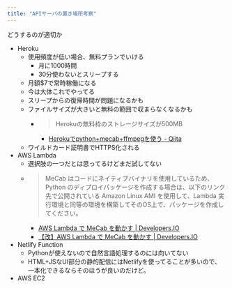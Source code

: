 ```yaml
---
title: "APIサーバの置き場所考察"
---
```


どうするのが適切か
- Heroku
    - 使用頻度が低い場合、無料プランでいける
        - 月に1000時間
        - 30分使わないとスリープする
    - 月額$7で常時稼働になる
    - 今は大体これでやってる
    - スリープからの復帰時間が問題になるかも
    - ファイルサイズが大きいと無料の範囲で収まらなくなるかも
        - > Herokuの無料枠のストレージサイズが500MB
            - [Herokuでpython+mecab+ffmpegを使う - Qiita](https://qiita.com/Sashimimochi/items/2da79bda71dfc1b555cd)
    - ワイルドカード証明書でHTTPS化される
- AWS Lambda
    - 選択肢の一つだとは思ってるけどまだ試してない
    - > MeCab はコードにネイティブバイナリを使用しているため、Python のディプロイパッケージを作成する場合は、以下のリンク先で公開されている Amazon Linux AMI を使用して、Lambda 実行環境と同等の環境を構築してそのOS上で、パッケージを作成してください。
        - [AWS Lambda で MeCab を動かす | Developers.IO](https://dev.classmethod.jp/articles/aws-lambda-with-mecab/)
        - [【改】AWS Lambda で MeCab を動かす | Developers.IO](https://dev.classmethod.jp/articles/improved-aws-lambda-with-mecab/)
- Netlify Function
    - Pythonが使えないので自然言語処理するのには向いてない
    - HTML+JSなUI部分の静的配信にはNetlifyを使ってることが多いので、一本化できるならそのほうが良いのだけど。
- AWS EC2

